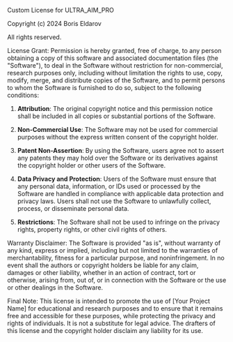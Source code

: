 Custom License for ULTRA_AIM_PRO

Copyright (c) 2024 Boris Eldarov

All rights reserved.

License Grant:
Permission is hereby granted, free of charge, to any person obtaining a copy of this software and associated documentation files (the "Software"), to deal in the Software without restriction for non-commercial, research purposes only, including without limitation the rights to use, copy, modify, merge, and distribute copies of the Software, and to permit persons to whom the Software is furnished to do so, subject to the following conditions:

1. **Attribution**: The original copyright notice and this permission notice shall be included in all copies or substantial portions of the Software.

2. **Non-Commercial Use**: The Software may not be used for commercial purposes without the express written consent of the copyright holder.

3. **Patent Non-Assertion**: By using the Software, users agree not to assert any patents they may hold over the Software or its derivatives against the copyright holder or other users of the Software.

4. **Data Privacy and Protection**: Users of the Software must ensure that any personal data, information, or IDs used or processed by the Software are handled in compliance with applicable data protection and privacy laws. Users shall not use the Software to unlawfully collect, process, or disseminate personal data. 

5. **Restrictions**: The Software shall not be used to infringe on the privacy rights, property rights, or other civil rights of others.

Warranty Disclaimer:
The Software is provided "as is", without warranty of any kind, express or implied, including but not limited to the warranties of merchantability, fitness for a particular purpose, and noninfringement. In no event shall the authors or copyright holders be liable for any claim, damages or other liability, whether in an action of contract, tort or otherwise, arising from, out of, or in connection with the Software or the use or other dealings in the Software.

Final Note:
This license is intended to promote the use of [Your Project Name] for educational and research purposes and to ensure that it remains free and accessible for these purposes, while protecting the privacy and rights of individuals. It is not a substitute for legal advice. The drafters of this license and the copyright holder disclaim any liability for its use.

